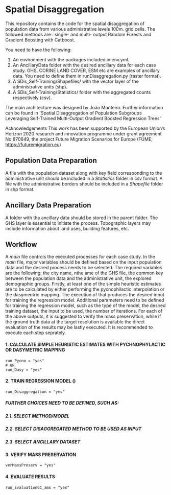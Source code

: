 # Spatial Disaggregation
This repository contains the code for the spatial disaggregation of population data from various administrative levels 100m. grid cells.
The followed methods are : single- and multi- output Random Forests and Gradient Boosting with Catboost.

You need to have the following:
1. An environment with the packages included in env.yml.
2. An AncillaryData folder with the desired ancillary data for each case study. GHS, CORINE LAND COVER, ESM etc are examples of ancillary data. 
You need to define them in runDisaggregation.py (raster format).
3. A SDis_Self-Training/Shapefiles/ with the vector layer of the administrative units (shp).
4. A SDis_Self-Training/Statistics/ folder with the aggregated counts respectively (csv).

The main architecture was designed by João Monteiro.
Further information can be found in 'Spatial Disaggregation of Population Subgroups Leveraging Self-Trained Multi-Output Gradient Boosted Regression Trees'

Acknowledgements
This work has been supported by the European Union’s Horizon 2020 research and innovation programme under grant agreement No 870649, the project Future Migration Scenarios for Europe (FUME; https://futuremigration.eu)

## Population Data Preparation
A file with the population dataset along with key field corresponding to the administrative unit should be included in a *Statistics* folder in csv format. A file with the administrative borders should be included in a *Shapefile* folder in shp format.

## Ancillary Data Preparation
A folder with tha ancillary data should be stored in the parent folder. The GHS layer is essential to initiate the process. Topographic layers may include information about land uses, building features, etc.

## Workflow
A *main* file controls the executed processes for each case study. In the *main* file, major variables should be defined based on the input population data and the desired process needs to be selected. The required variables are the following: the city name, nthe ame of the GHS file, the common key between the population data and the administrative unit, the explored demographic groups. Firstly, at least one of the simple heuristic estimates are to be calculated by either performing the pycnophilactic interpolation or the dasymentric mapping. The execution of that produces the desired input for training the regression model. Additional parameters need to be defined for training the regression model, such as the type of the model, the desired training dataset, the input to be used, the number of iterations. 
For each of the above outputs, it is suggested to verify the mass preservation, while if the ground truth data at the target resolution is available the direct evaluation of the results may be lastly executed. It is recommended to execute each step seprately.   

#### 1. CALCULATE SIMPLE HEURISTIC ESTIMATES WITH PYCHNOPHYLACTIC OR DASYMETRIC MAPPING
```
run_Pycno = "yes"
# OR
run_Dasy = "yes"
```
#### 2. TRAIN REGRESSION MODEL ()
```
run_Disaggregation = "yes"
```
##### FURTHER CHOICES NEED TO BE DEFINED, SUCH AS:
##### 2.1. SELECT METHOD/MODEL      
##### 2.2. SELECT DISAGGREGATED METHOD TO BE USED AS INPUT   
##### 2.3. SELECT ANCILLARY DATASET

#### 3. VERIFY MASS PRESERVATION
```
verMassPreserv = "yes"
```
#### 4. EVALUATE RESULTS
```
run_EvaluationGC_ams = "yes"
```